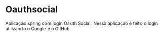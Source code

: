 # Oauthsocial
Aplicação spring com login Oauth Social.
Nessa aplicação é feito o login utilizando o Google e o GitHub
